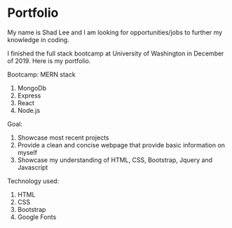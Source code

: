# Portfolio

My name is Shad Lee and I am looking for opportunities/jobs to further my knowledge in coding. 

I finished the full stack bootcamp at University of Washington in December of 2019. Here is my portfolio.

Bootcamp: MERN stack
1. MongoDb
2. Express
3. React
4. Node.js


Goal:
1) Showcase most recent projects
2) Provide a clean and concise webpage that provide basic information on myself
3) Showcase my understanding of HTML, CSS, Bootstrap, Jquery and Javascript

Technology used:
1) HTML
2) CSS
3) Bootstrap
4) Google Fonts
